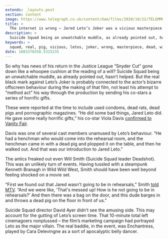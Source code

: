 ```yaml
--- 
extends: _layouts.post 
section: content 
image: https://www.telegraph.co.uk/content/dam/films/2020/10/22/TELEMMGLPICT000098560738_1_trans_NvBQzQNjv4BqLcddJeFzMjqlZMA5Wo9KhTwWrqdWJa0xXOTcOWzh2VM.jpeg?impolicy=logo-overlay 
title: > 
  The internet is wrong – Jared Leto’s Joker was a vicious masterpiece 
description: > 
  Suicide Squad being an unwatchable muddle, as already pointed out, hasn’t helped.These were reported at the time to include used condoms, dead rats, dead pigs and pornographic magazines.And that was our introduction to Jared Leto.”The antics freaked out even Will Smith (Suicide Squad leader Deadshot).Having tussled with a steampunk Kenneth Branagh in Wild Wild West, Smith should have been well beyond feeling shocked on a movie set.“First we found out that Jared wasn't going to be in rehearsals,” Smith told MTV. 
keywords: > 
  squad, real, pig, vicious, letos, joker, wrong, masterpiece, dead, wild, suicide, jared, rehearsals, smith, internet 
date: 1603378358.5315235 
--- 
```

<div><p>So why has news of his return in the Justice League &#8220;Snyder Cut&#8221; gone down like a whoopee cushion at the reading of a will? Suicide Squad being an unwatchable muddle, as already pointed out, hasn&#8217;t helped. But the real black mark against Leto&#8217;s Joker is probably connected to the actor&#8217;s bizarre offscreen behaviour during the making of that film, not least his attempt to &#8220;method act&#8221; his way through the production by sending his co-stars a series of horrific gifts.&#160;</p>
<p>These were reported at the time to include used condoms, dead rats, dead pigs and&#160;pornographic magazines. &#8220;He did some bad things, Jared Leto did. He gave some really horrific gifts,&#8221; his co-star&#160;Viola Davis <a href="https://www.youtube.com/watch?v=7BqO6nvEQMc" rel="nofollow">confirmed to Vanity Fair</a>.</p>
<p>Davis was one of several cast members unamused by Leto&#8217;s behaviour. &#8220;He had a henchman who would come into the rehearsal room, and the henchman came in with a dead pig and plopped it on the table, and then he walked out. And that was our introduction to Jared Leto.&#8221;</p>
<p>The antics freaked out even Will Smith (Suicide Squad leader Deadshot). This was an unlikely turn of events. Having tussled with a steampunk Kenneth Branagh in Wild Wild West, Smith should have been well beyond feeling shocked on a movie set.&#160;</p>
<p>&#8220;First we found out that Jared wasn't going to be in rehearsals,&#8221; Smith <a href="http://www.mtv.com/news/video/2867927/suicide-squad-jared-leto-joker/" rel="nofollow">told MTV</a>.&#160;&#8220;And we were like, &#8216;That's messed up! How is he not going to be in rehearsals?&#8217; And then there was a bag on the door, and this dude barges in and throws a dead pig on the floor in front of us.&#8221;</p>
<p>Suicide Squad director David&#160;Ayer didn&#8217;t see the amusing side. This may account for the gutting of&#160;Leto&#8217;s screen time. That 10-minute total left cinemagoers&#160;nonplussed &#8211; the film&#8217;s&#160;marketing campaign&#160;had portrayed Leto as the major villain. The real baddie, in the event, was Enchantress, played by Cara Delevingne as a sort of apocalyptic belly dancer.</p>
</div>